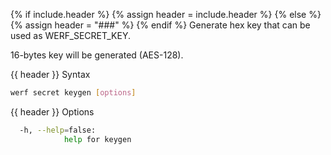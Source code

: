 {% if include.header %}
{% assign header = include.header %}
{% else %}
{% assign header = "###" %}
{% endif %}
Generate hex key that can be used as WERF_SECRET_KEY.

16-bytes key will be generated (AES-128).

{{ header }} Syntax

```bash
werf secret keygen [options]
```

{{ header }} Options

```bash
  -h, --help=false:
            help for keygen
```

